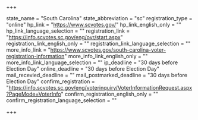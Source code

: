+++

state_name = "South Carolina"
state_abbreviation = "sc"
registration_type = "online"
hp_link = "https://www.scvotes.gov/"
hp_link_english_only = ""
hp_link_language_selection = ""
registration_link = "https://info.scvotes.sc.gov/eng/ovr/start.aspx"
registration_link_english_only = ""
registration_link_language_selection = ""
more_info_link = "https://www.scvotes.gov/south-carolina-voter-registration-information"
more_info_link_english_only = ""
more_info_link_language_selection = ""
ip_deadline = "30 days before Election Day"
online_deadline = "30 days before Election Day"
mail_recevied_deadline = ""
mail_postmarked_deadline = "30 days before Election Day"
confirm_registration = "https://info.scvotes.sc.gov/eng/voterinquiry/VoterInformationRequest.aspx?PageMode=VoterInfo"
confirm_registration_english_only = ""
confirm_registration_language_selection = ""

+++